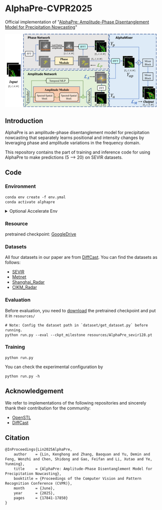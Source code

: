 # AlphaPre-CVPR2025
Official implementation of "[AlphaPre: Amplitude-Phase Disentanglement Model for Precipitation Nowcasting](https://openaccess.thecvf.com/content/CVPR2025/html/Lin_AlphaPre_Amplitude-Phase_Disentanglement_Model_for_Precipitation_Nowcasting_CVPR_2025_paper.html)"

![](framework.png)

## Introduction

AlphaPre is an amplitude-phase disentanglement model for precipitation nowcasting that separately learns positional and intensity changes by leveraging phase and amplitude variations in the frequency domain.

This repository contains the part of training and inference code for using AlphaPre to make predictions (5 --> 20) on SEVIR datasets. 

## Code

### Environment

```shell
conda env create -f env.ymal
conda activate alphapre
```
<details close>
<summary>Optional Accelerate Env</summary>

 We apply the `HuggingFace Accelerator` in our code to utilize multi-gpus. 
 One can config the accelerator env before runing code.

-  config the accelerate: `accelerate config`      
- apply accelerate to run code: `accelerate launch *.py`
</details>

### Resource
pretrained checkpoint: [GoogleDrive](https://drive.google.com/file/d/1hzT2-biQhWuKTER8w1yoQx5Zh0nMYl80/view?usp=sharing)


### Datasets
All four datasets in our paper are from [DiffCast](https://github.com/DeminYu98/DiffCast).
You can find the datasets as follows:
- [SEVIR](https://nbviewer.org/github/MIT-AI-Accelerator/eie-sevir/blob/master/examples/SEVIR_Tutorial.ipynb)
- [Metnet](https://meteofrance.github.io/meteonet/english/data/rain-radar/)
- [Shanghai_Radar](https://dataverse.harvard.edu/dataset.xhtml?persistentId=doi:10.7910/DVN/2GKMQJ)
- [CIKM_Radar](https://tianchi.aliyun.com/dataset/1085)

### Evaluation
Before evaluation, you need to [download](https://drive.google.com/file/d/1hzT2-biQhWuKTER8w1yoQx5Zh0nMYl80/view?usp=sharing) the pretrained checkpoint and put it in `resources/`
```shell
# Note: Config the dataset path in `dataset/get_dataset.py` before running.
python run.py --eval --ckpt_milestone resources/AlphaPre_sevir128.pt  
```
### Training
```shell
python run.py
```
You can check the experimental configuration by
```shell
python run.py -h
```

## Acknowledgement

We refer to implementations of the following repositories and sincerely thank their contribution for the community:
- [OpenSTL](https://github.com/chengtan9907/OpenSTL/blob/OpenSTL-Lightning/README.md)
- [DiffCast](https://github.com/DeminYu98/DiffCast)

## Citation
```
@InProceedings{Lin2025AlphaPre,
    author    = {Lin, Kenghong and Zhang, Baoquan and Yu, Demin and Feng, Wenzhi and Chen, Shidong and Gao, Feifan and Li, Xutao and Ye, Yunming},
    title     = {AlphaPre: Amplitude-Phase Disentanglement Model for Precipitation Nowcasting},
    booktitle = {Proceedings of the Computer Vision and Pattern Recognition Conference (CVPR)},
    month     = {June},
    year      = {2025},
    pages     = {17841-17850}
}
```
